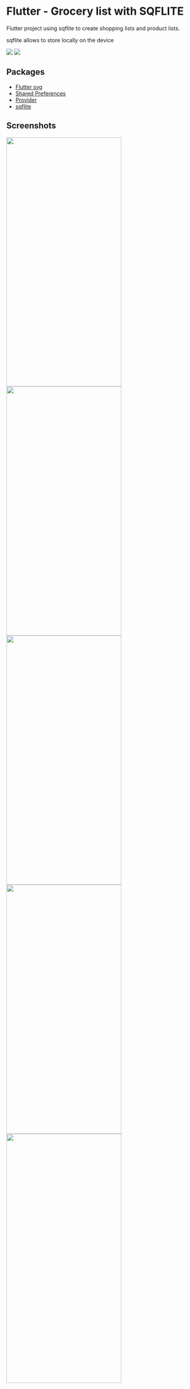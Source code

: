 # Flutter - Grocery list with SQFLITE

Flutter project using sqflite to create shopping lists and product lists.

sqflite allows to store locally on the device

<div>
    <img src="https://img.shields.io/badge/Made%20with-flutter-blue">
    <img src="https://img.shields.io/badge/SDK%20version-%3E%3D2.18-orange">
</div>

## Packages

<ul>
    <li>
        <a href="https://pub.dev/packages/flutter_svg" target="_blank">Flutter svg</a>
    </li>
    <li>
        <a href="https://pub.dev/packages/shared_preferences/example" target="_blank">Shared Preferences</a>
    </li>
    <li>
        <a href="https://pub.dev/packages/provider" target="_blank">Provider</a>
    </li>
    <li>
        <a href="https://pub.dev/packages/sqflite" target="_blank">sqflite</a>
    </li>
</ul>

## Screenshots
<div>
<img  width="300" height="650" src="https://res.cloudinary.com/dinz56p67/image/upload/v1667008571/flutter%20grocery%20list/landing_cwuzrz.jpg">
<img width="300" height="650" src="https://res.cloudinary.com/dinz56p67/image/upload/v1667008733/flutter%20grocery%20list/slide-show_p3ht6c.gif">
<img width="300" height="650" src="https://res.cloudinary.com/dinz56p67/image/upload/v1667008988/flutter%20grocery%20list/groceries-list_p6q7h0.gif">
<img width="300" height="650" src="https://res.cloudinary.com/dinz56p67/image/upload/v1667009503/flutter%20grocery%20list/create-product1_ftejnl.gif">
<img width="300" height="650" src="https://res.cloudinary.com/dinz56p67/image/upload/v1667009501/flutter%20grocery%20list/create-product2_d6s6ym.gif">
</div>
